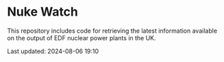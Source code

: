 # Nuke Watch

This repository includes code for retrieving the latest information available on the output of EDF nuclear power plants in the UK.

Last updated: 2024-08-06 19:10